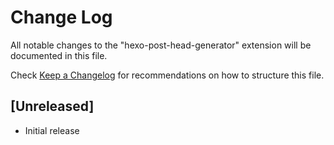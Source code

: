 # Change Log
All notable changes to the "hexo-post-head-generator" extension will be documented in this file.

Check [Keep a Changelog](http://keepachangelog.com/) for recommendations on how to structure this file.

## [Unreleased]
- Initial release